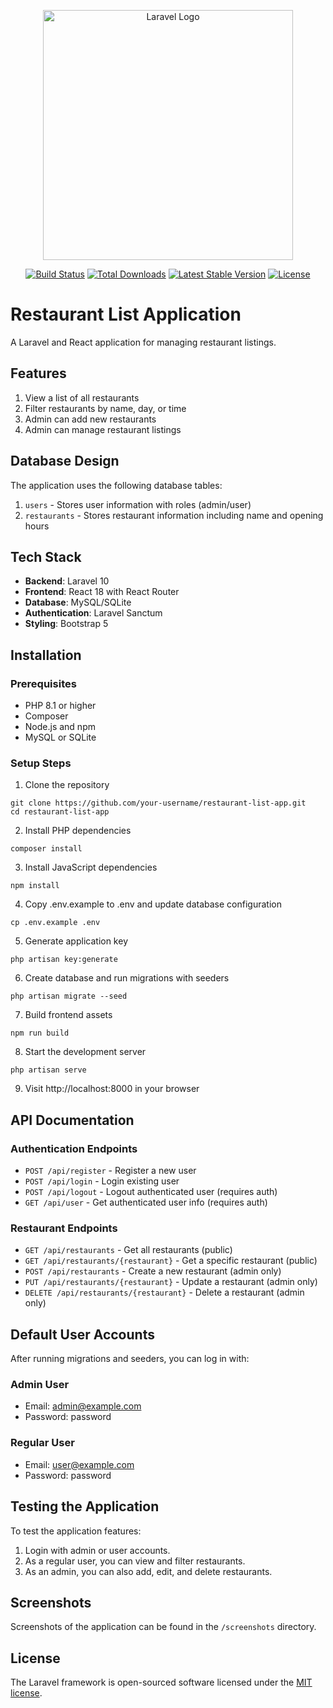 <p align="center"><a href="https://laravel.com" target="_blank"><img src="https://raw.githubusercontent.com/laravel/art/master/logo-lockup/5%20SVG/2%20CMYK/1%20Full%20Color/laravel-logolockup-cmyk-red.svg" width="400" alt="Laravel Logo"></a></p>

<p align="center">
<a href="https://github.com/laravel/framework/actions"><img src="https://github.com/laravel/framework/workflows/tests/badge.svg" alt="Build Status"></a>
<a href="https://packagist.org/packages/laravel/framework"><img src="https://img.shields.io/packagist/dt/laravel/framework" alt="Total Downloads"></a>
<a href="https://packagist.org/packages/laravel/framework"><img src="https://img.shields.io/packagist/v/laravel/framework" alt="Latest Stable Version"></a>
<a href="https://packagist.org/packages/laravel/framework"><img src="https://img.shields.io/packagist/l/laravel/framework" alt="License"></a>
</p>

# Restaurant List Application

A Laravel and React application for managing restaurant listings.

## Features

1. View a list of all restaurants
2. Filter restaurants by name, day, or time
3. Admin can add new restaurants
4. Admin can manage restaurant listings

## Database Design

The application uses the following database tables:

1. `users` - Stores user information with roles (admin/user)
2. `restaurants` - Stores restaurant information including name and opening hours

## Tech Stack

- **Backend**: Laravel 10
- **Frontend**: React 18 with React Router
- **Database**: MySQL/SQLite
- **Authentication**: Laravel Sanctum
- **Styling**: Bootstrap 5

## Installation

### Prerequisites

- PHP 8.1 or higher
- Composer
- Node.js and npm
- MySQL or SQLite

### Setup Steps

1. Clone the repository
```
git clone https://github.com/your-username/restaurant-list-app.git
cd restaurant-list-app
```

2. Install PHP dependencies
```
composer install
```

3. Install JavaScript dependencies
```
npm install
```

4. Copy .env.example to .env and update database configuration
```
cp .env.example .env
```

5. Generate application key
```
php artisan key:generate
```

6. Create database and run migrations with seeders
```
php artisan migrate --seed
```

7. Build frontend assets
```
npm run build
```

8. Start the development server
```
php artisan serve
```

9. Visit http://localhost:8000 in your browser

## API Documentation

### Authentication Endpoints

- `POST /api/register` - Register a new user
- `POST /api/login` - Login existing user
- `POST /api/logout` - Logout authenticated user (requires auth)
- `GET /api/user` - Get authenticated user info (requires auth)

### Restaurant Endpoints

- `GET /api/restaurants` - Get all restaurants (public)
- `GET /api/restaurants/{restaurant}` - Get a specific restaurant (public)
- `POST /api/restaurants` - Create a new restaurant (admin only)
- `PUT /api/restaurants/{restaurant}` - Update a restaurant (admin only)
- `DELETE /api/restaurants/{restaurant}` - Delete a restaurant (admin only)

## Default User Accounts

After running migrations and seeders, you can log in with:

### Admin User
- Email: admin@example.com
- Password: password

### Regular User
- Email: user@example.com
- Password: password

## Testing the Application

To test the application features:

1. Login with admin or user accounts.
2. As a regular user, you can view and filter restaurants.
3. As an admin, you can also add, edit, and delete restaurants.

## Screenshots

Screenshots of the application can be found in the `/screenshots` directory.

## License

The Laravel framework is open-sourced software licensed under the [MIT license](https://opensource.org/licenses/MIT).
